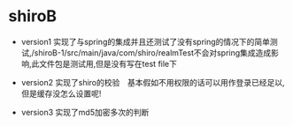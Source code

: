 # shiroB
+ version1 实现了与spring的集成并且还测试了没有spring的情况下的简单测试,/shiroB-1/src/main/java/com/shiro/realmTest不会对spring集成造成影响,此文件包是测试用,但是没有写在test file下

+ version2 实现了shiro的校验　基本假如不用权限的话可以用作登录已经足以,但是缓存没怎么设置呢!

+ version3 实现了md5加密多次的判断
